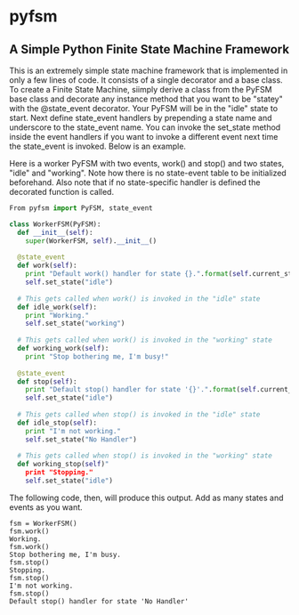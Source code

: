 # pyfsm
## A Simple Python Finite State Machine Framework
This is an extremely simple state machine framework that is implemented in only a few lines of code.
It consists of a single decorator and a base class. To create a Finite State Machine, siimply derive a class from the PyFSM base class and decorate any instance method that you want to be "statey" with the @state_event decorator.  Your PyFSM will be in the "idle" state to start.
Next define state_event handlers by prepending a state name and underscore to the state_event name.  You can invoke the set_state method inside the event handlers if you want to invoke a different event next time the state_event is invoked.  Below is an example.  

Here is a worker PyFSM with two events, work() and stop() and two states, "idle" and "working".  Note how there is no state-event table to be initialized beforehand.  Also note that if no state-specific handler is defined the decorated function is called.
```python
From pyfsm import PyFSM, state_event

class WorkerFSM(PyFSM):
  def __init__(self):
    super(WorkerFSM, self).__init__()
   
  @state_event
  def work(self):
    print "Default work() handler for state {}.".format(self.current_state)
    self.set_state("idle")
   
  # This gets called when work() is invoked in the "idle" state 
  def idle_work(self):
    print "Working."
    self.set_state("working")
   
  # This gets called when work() is invoked in the "working" state 
  def working_work(self):
    print "Stop bothering me, I'm busy!"
     
  @state_event
  def stop(self):
    print "Default stop() handler for state '{}'.".format(self.current_state)
    self.set_state("idle")
     
  # This gets called when stop() is invoked in the "idle" state 
  def idle_stop(self):
    print "I'm not working."
    self.set_state("No Handler")
    
  # This gets called when stop() is invoked in the "working" state 
  def working_stop(self)"
    print "Stopping."
    self.set_state("idle")
```
The following code, then, will produce this output.  Add as many states and events as you want.
```
fsm = WorkerFSM()
fsm.work()
Working.
fsm.work()
Stop bothering me, I'm busy.
fsm.stop()
Stopping.
fsm.stop()
I'm not working.
fsm.stop()
Default stop() handler for state 'No Handler'
```
